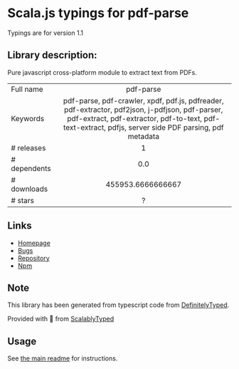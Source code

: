 
# Scala.js typings for pdf-parse

Typings are for version 1.1

## Library description:
Pure javascript cross-platform module to extract text from PDFs.

|                    |                 |
| ------------------ | :-------------: |
| Full name          | pdf-parse |
| Keywords           | pdf-parse, pdf-crawler, xpdf, pdf.js, pdfreader, pdf-extractor, pdf2json, j-pdfjson, pdf-parser, pdf-extract, pdf-extractor, pdf-to-text, pdf-text-extract, pdfjs, server side PDF parsing, pdf metadata |
| # releases         | 1 |
| # dependents       | 0.0 |
| # downloads        | 455953.6666666667 |
| # stars            | ? |

## Links
- [Homepage](https://gitlab.com/autokent/pdf-parse)
- [Bugs](https://gitlab.com/autokent/pdf-parse/issues)
- [Repository](https://gitlab.com/autokent/pdf-parse)
- [Npm](https://www.npmjs.com/package/pdf-parse)
    


## Note
This library has been generated from typescript code from [DefinitelyTyped](https://definitelytyped.org).

Provided with :purple_heart: from [ScalablyTyped](https://github.com/oyvindberg/ScalablyTyped)

## Usage
See [the main readme](../../readme.md) for instructions.


